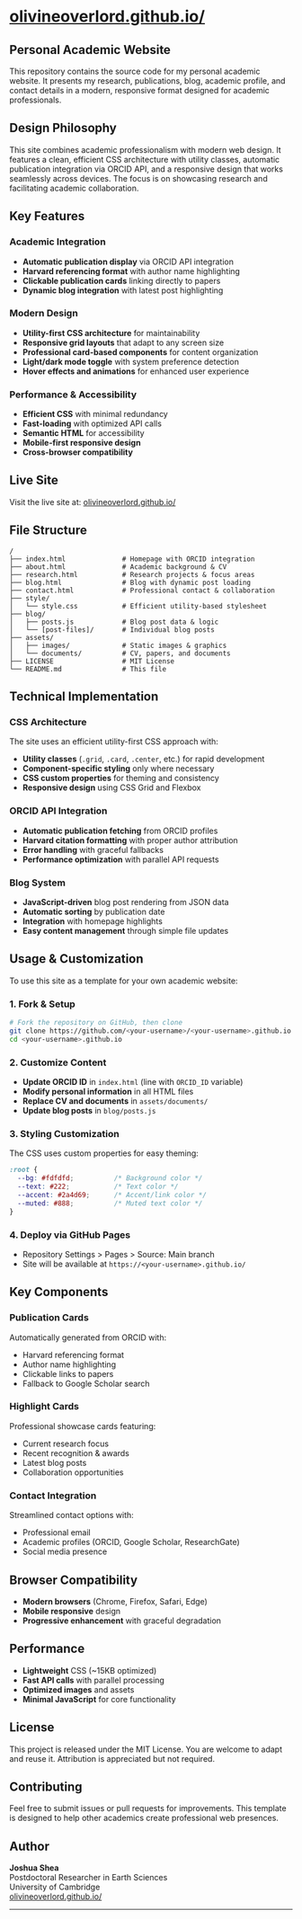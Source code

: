 # [olivineoverlord.github.io/](https://olivineoverlord.github.io/)
## Personal Academic Website

This repository contains the source code for my personal academic website. It presents my research, publications, blog, academic profile, and contact details in a modern, responsive format designed for academic professionals.

## Design Philosophy

This site combines academic professionalism with modern web design. It features a clean, efficient CSS architecture with utility classes, automatic publication integration via ORCID API, and a responsive design that works seamlessly across devices. The focus is on showcasing research and facilitating academic collaboration.

## Key Features

### Academic Integration
- **Automatic publication display** via ORCID API integration
- **Harvard referencing format** with author name highlighting
- **Clickable publication cards** linking directly to papers
- **Dynamic blog integration** with latest post highlighting

### Modern Design
- **Utility-first CSS architecture** for maintainability
- **Responsive grid layouts** that adapt to any screen size
- **Professional card-based components** for content organization
- **Light/dark mode toggle** with system preference detection
- **Hover effects and animations** for enhanced user experience

### Performance & Accessibility
- **Efficient CSS** with minimal redundancy
- **Fast-loading** with optimized API calls
- **Semantic HTML** for accessibility
- **Mobile-first responsive design**
- **Cross-browser compatibility**

## Live Site

Visit the live site at: [olivineoverlord.github.io/](https://olivineoverlord.github.io/)

## File Structure

```
/
├── index.html              # Homepage with ORCID integration
├── about.html              # Academic background & CV
├── research.html           # Research projects & focus areas
├── blog.html               # Blog with dynamic post loading
├── contact.html            # Professional contact & collaboration
├── style/
│   └── style.css           # Efficient utility-based stylesheet
├── blog/
│   ├── posts.js            # Blog post data & logic
│   └── [post-files]/       # Individual blog posts
├── assets/
│   ├── images/             # Static images & graphics
│   └── documents/          # CV, papers, and documents
├── LICENSE                 # MIT License
└── README.md               # This file
```

## Technical Implementation

### CSS Architecture
The site uses an efficient utility-first CSS approach with:
- **Utility classes** (`.grid`, `.card`, `.center`, etc.) for rapid development
- **Component-specific styling** only where necessary
- **CSS custom properties** for theming and consistency
- **Responsive design** using CSS Grid and Flexbox

### ORCID API Integration
- **Automatic publication fetching** from ORCID profiles
- **Harvard citation formatting** with proper author attribution
- **Error handling** with graceful fallbacks
- **Performance optimization** with parallel API requests

### Blog System
- **JavaScript-driven** blog post rendering from JSON data
- **Automatic sorting** by publication date
- **Integration** with homepage highlights
- **Easy content management** through simple file updates

## Usage & Customization

To use this site as a template for your own academic website:

### 1. Fork & Setup
```bash
# Fork the repository on GitHub, then clone
git clone https://github.com/<your-username>/<your-username>.github.io.git
cd <your-username>.github.io
```

### 2. Customize Content
- **Update ORCID ID** in `index.html` (line with `ORCID_ID` variable)
- **Modify personal information** in all HTML files
- **Replace CV and documents** in `assets/documents/`
- **Update blog posts** in `blog/posts.js`

### 3. Styling Customization
The CSS uses custom properties for easy theming:
```css
:root {
  --bg: #fdfdfd;          /* Background color */
  --text: #222;           /* Text color */
  --accent: #2a4d69;      /* Accent/link color */
  --muted: #888;          /* Muted text color */
}
```

### 4. Deploy via GitHub Pages
- Repository Settings > Pages > Source: Main branch
- Site will be available at `https://<your-username>.github.io/`

## Key Components

### Publication Cards
Automatically generated from ORCID with:
- Harvard referencing format
- Author name highlighting
- Clickable links to papers
- Fallback to Google Scholar search

### Highlight Cards
Professional showcase cards featuring:
- Current research focus
- Recent recognition & awards
- Latest blog posts
- Collaboration opportunities

### Contact Integration
Streamlined contact options with:
- Professional email
- Academic profiles (ORCID, Google Scholar, ResearchGate)
- Social media presence

## Browser Compatibility
- **Modern browsers** (Chrome, Firefox, Safari, Edge)
- **Mobile responsive** design
- **Progressive enhancement** with graceful degradation

## Performance
- **Lightweight** CSS (~15KB optimized)
- **Fast API calls** with parallel processing
- **Optimized images** and assets
- **Minimal JavaScript** for core functionality

## License

This project is released under the MIT License. You are welcome to adapt and reuse it. Attribution is appreciated but not required.

## Contributing

Feel free to submit issues or pull requests for improvements. This template is designed to help other academics create professional web presences.

## Author

**Joshua Shea**  
Postdoctoral Researcher in Earth Sciences  
University of Cambridge  
[olivineoverlord.github.io/](https://olivineoverlord.github.io/)

---